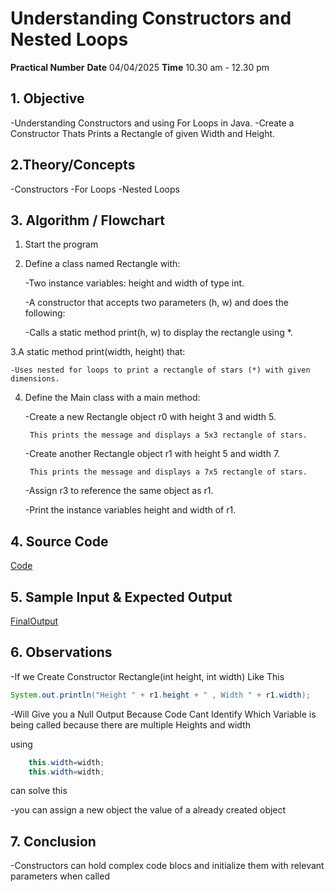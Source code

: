 # Understanding Constructors and Nested Loops
**Practical Number** 
**Date** 04/04/2025
**Time** 10.30 am - 12.30 pm

## 1. Objective
-Understanding Constructors and using For Loops in Java.
-Create a Constructor Thats Prints a Rectangle of given Width and Height.

## 2.Theory/Concepts
-Constructors
-For Loops
-Nested Loops

## 3. Algorithm / Flowchart 

1. Start the program

2. Define a class named Rectangle with:

    -Two instance variables: height and width of type int.

    -A constructor that accepts two parameters (h, w) and does the following:

    -Calls a static method print(h, w) to display the rectangle using *.

3.A static method print(width, height) that:

    -Uses nested for loops to print a rectangle of stars (*) with given dimensions.

4. Define the Main class with a main method:

    -Create a new Rectangle object r0 with height 3 and width 5.

        This prints the message and displays a 5x3 rectangle of stars.

    -Create another Rectangle object r1 with height 5 and width 7.

        This prints the message and displays a 7x5 rectangle of stars.

    -Assign r3 to reference the same object as r1.

    -Print the instance variables height and width of r1.

## 4. Source Code

[Code]((https://github.com/Naveen-nm27/IT1214_Practicals/tree/main/%237/S07))


## 5. Sample Input & Expected Output

[FinalOutput](https://github.com/Naveen-nm27/IT1214_Practicals/tree/main/%236/Output)

## 6. Observations 

-If we Create Constructor Rectangle(int height, int width) Like This
```` java
System.out.println("Height " + r1.height + " , Width " + r1.width);
````
-Will Give you a Null Output Because Code Cant Identify Which Variable is being called because there are multiple Heights and width 

using 
``` java 
    this.width=width; 
    this.width=width;
```
can solve this

-you can assign a new object the value of a already created object

## 7. Conclusion

-Constructors can hold complex code blocs and initialize them with relevant parameters when called 
